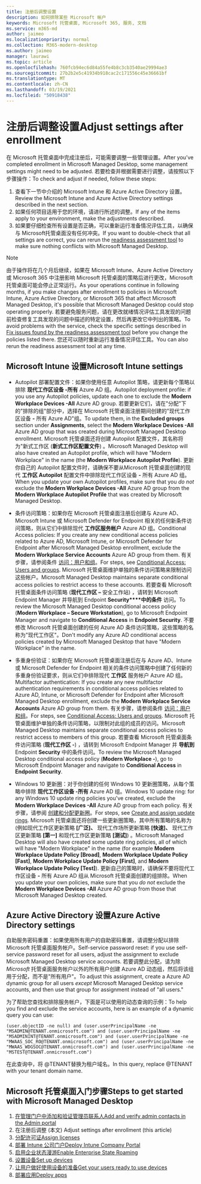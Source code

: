 ```yaml
---
title: 注册后调整设置
description: 如何排除某些 Microsoft 帐户
keywords: Microsoft 托管桌面, Microsoft 365, 服务, 文档
ms.service: m365-md
author: jaimeo
ms.localizationpriority: normal
ms.collection: M365-modern-desktop
ms.author: jaimeo
manager: laurawi
ms.topic: article
ms.openlocfilehash: 760fcb94ec6d84a55fe4b8c3cb3540ae29994ae3
ms.sourcegitcommit: 27b2b2e5c41934b918cac2c171556c45e36661bf
ms.translationtype: MT
ms.contentlocale: zh-CN
ms.lasthandoff: 03/19/2021
ms.locfileid: "50918438"
---
```

# <a name="adjust-settings-after-enrollment"></a><span data-ttu-id="14bd6-104">注册后调整设置</span><span class="sxs-lookup"><span data-stu-id="14bd6-104">Adjust settings after enrollment</span></span>

<span data-ttu-id="14bd6-105">在 Microsoft 托管桌面中完成注册后，可能需要调整一些管理设置。</span><span class="sxs-lookup"><span data-stu-id="14bd6-105">After you’ve completed enrollment in Microsoft Managed Desktop, some management settings might need to be adjusted.</span></span> <span data-ttu-id="14bd6-106">若要检查并根据需要进行调整，请按照以下步骤操作：</span><span class="sxs-lookup"><span data-stu-id="14bd6-106">To check and adjust if needed, follow these steps:</span></span>

1. <span data-ttu-id="14bd6-107">查看下一节中介绍的 Microsoft Intune 和 Azure Active Directory 设置。</span><span class="sxs-lookup"><span data-stu-id="14bd6-107">Review the Microsoft Intune and Azure Active Directory settings described in the next section.</span></span>
2. <span data-ttu-id="14bd6-108">如果任何项目适用于您的环境，请进行所述的调整。</span><span class="sxs-lookup"><span data-stu-id="14bd6-108">If any of the items apply to your environment, make the adjustments described.</span></span>
3. <span data-ttu-id="14bd6-109">如果要仔细检查所有设置是否正确，可以重新运行准备情况评估工具，以确保与 Microsoft[](https://aka.ms/mmdart)托管桌面没有任何冲突。</span><span class="sxs-lookup"><span data-stu-id="14bd6-109">If you want to double-check that all settings are correct, you can rerun the [readiness assessment tool](https://aka.ms/mmdart) to make sure nothing conflicts with Microsoft Managed Desktop.</span></span>

> [!NOTE]
> <span data-ttu-id="14bd6-110">由于操作将在几个月后继续，如果在 Microsoft Intune、Azure Active Directory 或 Microsoft 365 中注册影响 Microsoft 托管桌面的策略后进行更改，Microsoft 托管桌面可能会停止正常运行。</span><span class="sxs-lookup"><span data-stu-id="14bd6-110">As your operations continue in following months, if you make changes after enrollment to policies in Microsoft Intune, Azure Active Directory, or Microsoft 365 that affect Microsoft Managed Desktop, it's possible that Microsoft Managed Desktop could stop operating properly.</span></span> <span data-ttu-id="14bd6-111">若要避免服务问题，请在更改就绪情况评估工具发现的问题[](../get-ready/readiness-assessment-fix.md)前检查修复工具发现的问题中描述的特定设置，然后再更改它中列出的策略。</span><span class="sxs-lookup"><span data-stu-id="14bd6-111">To avoid problems with the service, check the specific settings described in [Fix issues found by the readiness assessment tool](../get-ready/readiness-assessment-fix.md) before you change the policies listed there.</span></span> <span data-ttu-id="14bd6-112">您还可以随时重新运行准备情况评估工具。</span><span class="sxs-lookup"><span data-stu-id="14bd6-112">You can also rerun the readiness assessment tool at any time.</span></span>


## <a name="microsoft-intune-settings"></a><span data-ttu-id="14bd6-113">Microsoft Intune 设置</span><span class="sxs-lookup"><span data-stu-id="14bd6-113">Microsoft Intune settings</span></span>

- <span data-ttu-id="14bd6-114">Autopilot 部署配置文件：如果你使用任意 Autopilot 策略，请更新每个策略以排除 **现代工作区设备 -所有** Azure AD 组。</span><span class="sxs-lookup"><span data-stu-id="14bd6-114">Autopilot deployment profile: if you use any Autopilot policies, update each one to exclude the **Modern Workplace Devices -All** Azure AD group.</span></span> <span data-ttu-id="14bd6-115">若要更新它们，请在"分配"下的"排除的组"部分中，选择在 Microsoft 托管桌面注册期间创建的"现代工作区设备 **-** 所有 Azure AD"组。</span><span class="sxs-lookup"><span data-stu-id="14bd6-115">To update them, in the **Excluded groups** section under **Assignments**, select the **Modern Workplace Devices -All** Azure AD group that was created during Microsoft Managed Desktop enrollment.</span></span> <span data-ttu-id="14bd6-116">Microsoft 托管桌面还将创建 Autopilot 配置文件，其名称将为"新式工作区 (**新式工作区配置文件**) 。</span><span class="sxs-lookup"><span data-stu-id="14bd6-116">Microsoft Managed Desktop will also have created an Autopilot profile, which will have "Modern Workplace" in the name (the **Modern Workplace Autopilot Profile**).</span></span> <span data-ttu-id="14bd6-117">更新你自己的 Autopilot 配置文件时，请确保不要从Microsoft 托管桌面创建的现代 **工作区 Autopilot** 配置文件中排除现代工作区设备 **-** 所有 Azure AD 组。</span><span class="sxs-lookup"><span data-stu-id="14bd6-117">When you update your own Autopilot profiles, make sure that you *do not* exclude the **Modern Workplace Devices -All** Azure AD group from the **Modern Workplace Autopilot Profile** that was created by Microsoft Managed Desktop.</span></span>

- <span data-ttu-id="14bd6-118">条件访问策略：如果你在 Microsoft 托管桌面注册后创建与 Azure AD、Microsoft Intune 或 Microsoft Defender for Endpoint 相关的任何新条件访问策略，则从它们中排除现代 **工作区服务帐户** Azure AD 组。</span><span class="sxs-lookup"><span data-stu-id="14bd6-118">Conditional Access policies: If you create any new conditional access policies related to Azure AD, Microsoft Intune, or Microsoft Defender for Endpoint after Microsoft Managed Desktop enrollment, exclude the **Modern Workplace Service Accounts** Azure AD group from them.</span></span> <span data-ttu-id="14bd6-119">有关步骤，请参阅条件 [访问：用户和组](/azure/active-directory/conditional-access/concept-conditional-access-users-groups)。</span><span class="sxs-lookup"><span data-stu-id="14bd6-119">For steps, see [Conditional Access: Users and groups](/azure/active-directory/conditional-access/concept-conditional-access-users-groups).</span></span> <span data-ttu-id="14bd6-120">Microsoft 托管桌面维护单独的条件访问策略来限制访问这些帐户。</span><span class="sxs-lookup"><span data-stu-id="14bd6-120">Microsoft Managed Desktop maintains separate conditional access policies to restrict access to these accounts.</span></span> <span data-ttu-id="14bd6-121">若要查看 Microsoft 托管桌面条件访问策略 (**现代工作区 –** 安全工作站) ，请转到 Microsoft Endpoint Manager 并导航到 Endpoint **Security\*\*\*\*中的条件** 访问。</span><span class="sxs-lookup"><span data-stu-id="14bd6-121">To review the Microsoft Managed Desktop conditional access policy (**Modern Workplace – Secure Workstation**), go to Microsoft Endpoint Manager and navigate to **Conditional Access** in **Endpoint Security**.</span></span> <span data-ttu-id="14bd6-122">不要修改 Microsoft 托管桌面创建的任何 Azure AD 条件访问策略，这些策略的名称为"现代工作区"。</span><span class="sxs-lookup"><span data-stu-id="14bd6-122">Don't modify any Azure AD conditional access policies created by Microsoft Managed Desktop that have "Modern Workplace" in the name.</span></span>

- <span data-ttu-id="14bd6-123">多重身份验证：如果你在 Microsoft 托管桌面注册后在与 Azure AD、Intune 或 Microsoft Defender for Endpoint 相关的条件访问策略中创建了任何新的多重身份验证要求，则从它们中排除现代 **工作区** 服务帐户 Azure AD 组。</span><span class="sxs-lookup"><span data-stu-id="14bd6-123">Multifactor authentication: If you create any new multifactor authentication requirements in conditional access policies related to Azure AD, Intune, or Microsoft Defender for Endpoint after Microsoft Managed Desktop enrollment, exclude the **Modern Workplace Service Accounts** Azure AD group from them.</span></span> <span data-ttu-id="14bd6-124">有关步骤，请参阅条件 [访问：用户和组](/azure/active-directory/conditional-access/concept-conditional-access-users-groups)。</span><span class="sxs-lookup"><span data-stu-id="14bd6-124">For steps, see [Conditional Access: Users and groups](/azure/active-directory/conditional-access/concept-conditional-access-users-groups).</span></span> <span data-ttu-id="14bd6-125">Microsoft 托管桌面维护单独的条件访问策略，以限制对此组的成员的访问。</span><span class="sxs-lookup"><span data-stu-id="14bd6-125">Microsoft Managed Desktop maintains separate conditional access policies to restrict access to members of this group.</span></span> <span data-ttu-id="14bd6-126">若要查看 Microsoft 托管桌面条件访问策略 (**现代工作区 -**) ，请转到 Microsoft Endpoint Manager 并 **导航到** Endpoint **Security** 中的条件访问。</span><span class="sxs-lookup"><span data-stu-id="14bd6-126">To review the Microsoft Managed Desktop conditional access policy (**Modern Workplace -**), go to Microsoft Endpoint Manager and navigate to **Conditional Access** in **Endpoint Security**.</span></span> 

- <span data-ttu-id="14bd6-127">Windows 10 更新圈：对于你创建的任何 Windows 10 更新圈策略，从每个策略中排除 **现代工作区设备 -所有** Azure AD 组。</span><span class="sxs-lookup"><span data-stu-id="14bd6-127">Windows 10 update ring: for any Windows 10 update ring policies you've created, exclude the **Modern Workplace Devices -All** Azure AD group from each policy.</span></span> <span data-ttu-id="14bd6-128">有关步骤，请参阅 [创建和分配更新圈](/mem/intune/protect/windows-10-update-rings#create-and-assign-update-rings)。</span><span class="sxs-lookup"><span data-stu-id="14bd6-128">For steps, see [Create and assign update rings](/mem/intune/protect/windows-10-update-rings#create-and-assign-update-rings).</span></span> <span data-ttu-id="14bd6-129">Microsoft 托管桌面还将创建一些更新圈策略，其中所有策略的名称为 (例如现代工作区更新策略 **[广泛]、** 现代工作场所更新策略 **[快速]、** 现代工作区更新策略 **[第一]** 和现代工作区更新策略 **[测试]**) 。</span><span class="sxs-lookup"><span data-stu-id="14bd6-129">Microsoft Managed Desktop will also have created some update ring policies, all of which will have "Modern Workplace" in the name (for example **Modern Workplace Update Policy [Broad]**, **Modern Workplace Update Policy [Fast]**, **Modern Workplace Update Policy [First]**, and **Modern Workplace Update Policy [Test]**).</span></span> <span data-ttu-id="14bd6-130">更新自己的策略时，请确保不要将现代工作区设备 **-** 所有 Azure AD 组从 Microsoft 托管桌面创建的组排除。</span><span class="sxs-lookup"><span data-stu-id="14bd6-130">When you update your own policies, make sure that you *do not* exclude the **Modern Workplace Devices -All** Azure AD group from those that Microsoft Managed Desktop created.</span></span>


## <a name="azure-active-directory-settings"></a><span data-ttu-id="14bd6-131">Azure Active Directory 设置</span><span class="sxs-lookup"><span data-stu-id="14bd6-131">Azure Active Directory settings</span></span>

<span data-ttu-id="14bd6-132">自助服务密码重置：如果使用所有用户的自助密码重置，请调整分配以排除 Microsoft 托管桌面服务帐户。</span><span class="sxs-lookup"><span data-stu-id="14bd6-132">Self-service password reset: if you use self-service password reset for all users, adjust the assignment to exclude Microsoft Managed Desktop service accounts.</span></span> <span data-ttu-id="14bd6-133">若要调整此分配，请为除 *Microsoft* 托管桌面服务帐户以外的所有用户创建 Azure AD 动态组，然后将该组用于分配，而不是"所有用户"。</span><span class="sxs-lookup"><span data-stu-id="14bd6-133">To adjust this assignment, create a Azure AD dynamic group for all users *except* Microsoft Managed Desktop service accounts, and then use that group for assignment instead of "all users."</span></span>

<span data-ttu-id="14bd6-134">为了帮助您查找和排除服务帐户，下面是可以使用的动态查询的示例：</span><span class="sxs-lookup"><span data-stu-id="14bd6-134">To help you find and exclude the service accounts, here is an example of a dynamic query you can use:</span></span>

```Console
(user.objectID -ne null) and (user.userPrincipalName -ne "MSADMIN@TENANT.onmicrosoft.com") and (user.userPrincipalName -ne "MSADMININT@TENANT.onmicrosoft.com") and (user.userPrincipalName -ne "MWAAS_SOC_RO@TENANT.onmicrosoft.com") and (user.userPrincipalName -ne "MWAAS_WDGSOC@TENANT.onmicrosoft.com") and (user.userPrincipalName -ne "MSTEST@TENANT.onmicrosoft.com")
```

<span data-ttu-id="14bd6-135">在此查询中，将 @TENANT替换为租户域名。</span><span class="sxs-lookup"><span data-stu-id="14bd6-135">In this query, replace @TENANT with your tenant domain name.</span></span>



## <a name="steps-to-get-started-with-microsoft-managed-desktop"></a><span data-ttu-id="14bd6-136">Microsoft 托管桌面入门步骤</span><span class="sxs-lookup"><span data-stu-id="14bd6-136">Steps to get started with Microsoft Managed Desktop</span></span>

1. [<span data-ttu-id="14bd6-137">在管理门户中添加和验证管理员联系人</span><span class="sxs-lookup"><span data-stu-id="14bd6-137">Add and verify admin contacts in the Admin portal</span></span>](add-admin-contacts.md)
2. <span data-ttu-id="14bd6-138">在注册后调整 (本文) </span><span class="sxs-lookup"><span data-stu-id="14bd6-138">Adjust settings after enrollment (this article)</span></span>
3. [<span data-ttu-id="14bd6-139">分配许可证</span><span class="sxs-lookup"><span data-stu-id="14bd6-139">Assign licenses</span></span>](assign-licenses.md)
4. [<span data-ttu-id="14bd6-140">部署 Intune 公司门户</span><span class="sxs-lookup"><span data-stu-id="14bd6-140">Deploy Intune Company Portal</span></span>](company-portal.md)
5. [<span data-ttu-id="14bd6-141">启用企业状态漫游</span><span class="sxs-lookup"><span data-stu-id="14bd6-141">Enable Enterprise State Roaming</span></span>](enterprise-state-roaming.md)
6. [<span data-ttu-id="14bd6-142">设置设备</span><span class="sxs-lookup"><span data-stu-id="14bd6-142">Set up devices</span></span>](set-up-devices.md)
7. [<span data-ttu-id="14bd6-143">让用户做好使用设备的准备</span><span class="sxs-lookup"><span data-stu-id="14bd6-143">Get your users ready to use devices</span></span>](get-started-devices.md)
8. [<span data-ttu-id="14bd6-144">部署应用</span><span class="sxs-lookup"><span data-stu-id="14bd6-144">Deploy apps</span></span>](deploy-apps.md)